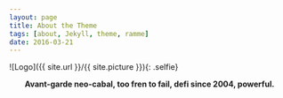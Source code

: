```yaml
---
layout: page
title: About the Theme
tags: [about, Jekyll, theme, ramme]
date: 2016-03-21
---
```

![Logo]({{ site.url }}/{{ site.picture }}){: .selfie}

<center><b>Avant-garde neo-cabal, too fren to fail, defi since 2004, powerful.</b></center>
